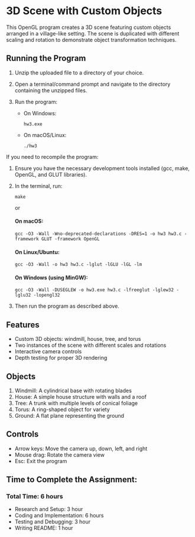 # 3D Scene with Custom Objects

This OpenGL program creates a 3D scene featuring custom objects arranged in a village-like setting. The scene is duplicated with different scaling and rotation to demonstrate object transformation techniques.

## Running the Program

1. Unzip the uploaded file to a directory of your choice.

2. Open a terminal/command prompt and navigate to the directory containing the unzipped files.

3. Run the program:
   - On Windows: 
     ```
     hw3.exe
     ```
   - On macOS/Linux: 
     ```
     ./hw3
     ```

If you need to recompile the program:

1. Ensure you have the necessary development tools installed (gcc, make, OpenGL, and GLUT libraries).

2. In the terminal, run:
   ```
   make
   ```

   or

   #### On macOS:
      ```
      gcc -O3 -Wall -Wno-deprecated-declarations -DRES=1 -o hw3 hw3.c -framework GLUT -framework OpenGL
      ```
    
      #### On Linux/Ubuntu:
      ```
      gcc -O3 -Wall -o hw3 hw3.c -lglut -lGLU -lGL -lm
      ```

      #### On Windows (using MinGW):
      ```
      gcc -O3 -Wall -DUSEGLEW -o hw3.exe hw3.c -lfreeglut -lglew32 -lglu32 -lopengl32
      ```

3. Then run the program as described above.

## Features

- Custom 3D objects: windmill, house, tree, and torus
- Two instances of the scene with different scales and rotations
- Interactive camera controls
- Depth testing for proper 3D rendering

## Objects

1. Windmill: A cylindrical base with rotating blades
2. House: A simple house structure with walls and a roof
3. Tree: A trunk with multiple levels of conical foliage
4. Torus: A ring-shaped object for variety
5. Ground: A flat plane representing the ground

## Controls

- Arrow keys: Move the camera up, down, left, and right
- Mouse drag: Rotate the camera view
- Esc: Exit the program


## Time to Complete the Assignment:
### Total Time: 6 hours
- Research and Setup: 3 hour
- Coding and Implementation: 6 hours
- Testing and Debugging: 3 hour
- Writing README: 1 hour
